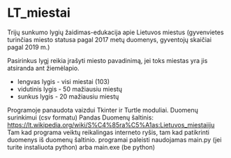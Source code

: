 # LT_miestai
Trijų sunkumo lygių žaidimas-edukacija apie Lietuvos miestus (gyvenvietes turinčias miesto statusa pagal 2017 metų duomenys, 
gyventojų skaičiai pagal 2019 m.)

Pasirinkus lygį reikia įrašyti miesto pavadinimą, jei toks miestas yra jis atsiranda ant žiemėlapio. 
- lengvas lygis - visi miestai (103)
- vidutinis lygis - 50 mažiausiu miestų
- sunkus lygis - 20 mažiausiu miestų

Programoje panaudota vaizdui Tkinter ir Turtle moduliai. Duomenų surinkimui (csv formatu) Pandas
Duomenų šaltinis: https://lt.wikipedia.org/wiki/S%C4%85ra%C5%A1as:Lietuvos_miestaiiju 
Tam kad programa veiktų reikalingas interneto ryšis, tam kad patikrinti duomenys iš duomenų šaltinio.
programai paleisti naudojamas main.py (jei turite instaliuota python) arba main.exe (be python)



